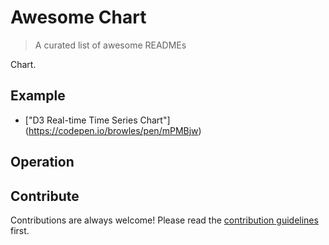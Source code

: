
# Awesome Chart 
> A curated list of awesome READMEs

Chart.



## Example

- ["D3 Real-time Time Series Chart"] (https://codepen.io/browles/pen/mPMBjw)

## Operation



## Contribute

Contributions are always welcome!
Please read the [contribution guidelines](contributing.md) first.
